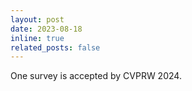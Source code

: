 ```yaml
---
layout: post
date: 2023-08-18
inline: true
related_posts: false
---
```


One survey is accepted by CVPRW 2024.
